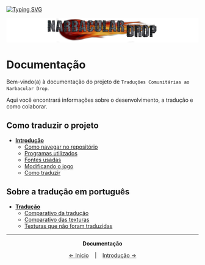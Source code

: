 [![Typing SVG](https://readme-typing-svg.herokuapp.com?font=Fira+Code&size=27&pause=1000&color=ffffff&center=true&vCenter=true&repeat=true&width=1000&lines=Traduções+Comunitárias+ao)](https://git.io/typing-svg)

![Title](../img/logos/title.png)

# Documentação

Bem-vindo(a) à documentação do projeto de `Traduções Comunitárias ao Narbacular Drop`. 

Aqui você encontrará informações sobre o desenvolvimento, a tradução e como colaborar.
## Como traduzir o projeto
- **[Introdução](Introdução.md)** 
  - [Como navegar no repositório](Navegação.md)
  - [Programas utilizados](Programas.md)
  - [Fontes usadas](Fontes.md)
  - [Modificando o jogo](Modificar.md)
  - [Como traduzir](Traduzir.md)
## Sobre a tradução em português
- **[Tradução](Sobre.md)**
  - [Comparativo da tradução](Tradução.md)
  - [Comparativo das texturas](Texturas.md)
  - [Texturas que não foram traduzidas](Não%20traduzidas.md)

<hr />

<p align="center"><strong>Documentação</strong></p>

<p align="center">
  <a href="../Readmes/Brazilian.md">← Inicio</a>
  &nbsp;&nbsp;&nbsp;|&nbsp;&nbsp;&nbsp;
  <a href="Introdução.md">Introdução →</a>
</p>